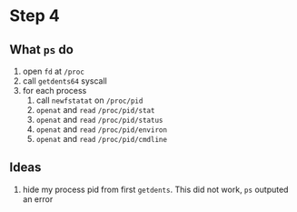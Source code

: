 # Step 4

## What `ps` do
1. open `fd` at `/proc`
2. call `getdents64` syscall
3. for each process
    1. call `newfstatat` on `/proc/pid`
    2. `openat` and `read` `/proc/pid/stat`
    3. `openat` and `read` `/proc/pid/status`
    4. `openat` and `read` `/proc/pid/environ`
    5. `openat` and `read` `/proc/pid/cmdline`


## Ideas
1. hide my process pid from first `getdents`. This did not work, `ps` outputed an error
    